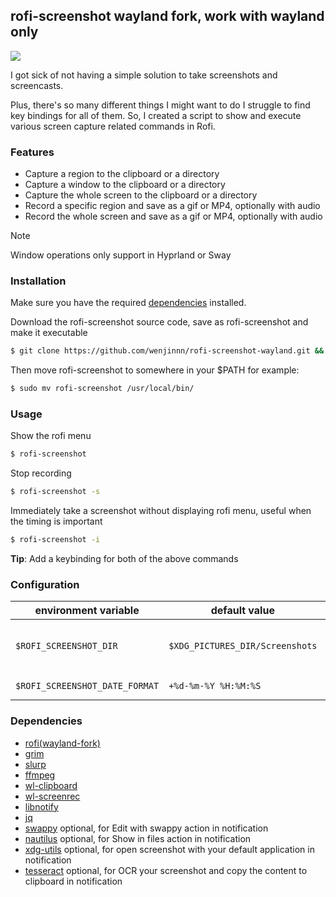 ## rofi-screenshot wayland fork, work with wayland only

![](https://imgur.com/7io5BKJ.gif)

I got sick of not having a simple solution to take screenshots and screencasts.

Plus, there's so many different things I might want to do I struggle to find key bindings for all of them. So, I created a script to show and execute various screen capture related commands in Rofi.

### Features
* Capture a region to the clipboard or a directory
* Capture a window to the clipboard or a directory
* Capture the whole screen to the clipboard or a directory
* Record a specific region and save as a gif or MP4, optionally with audio
* Record the whole screen and save as a gif or MP4, optionally with audio

> [!NOTE]
> Window operations only support in Hyprland or Sway

### Installation
Make sure you have the required [dependencies](#dependencies) installed.

Download the rofi-screenshot source code, save as rofi-screenshot and make it executable
```bash
$ git clone https://github.com/wenjinnn/rofi-screenshot-wayland.git && cd rofi-screenshot-wayland && chmod u+x rofi-screenshot
```
Then move rofi-screenshot to somewhere in your $PATH for example:
```bash
$ sudo mv rofi-screenshot /usr/local/bin/
```

### Usage
Show the rofi menu
```bash
$ rofi-screenshot
```

Stop recording
```bash
$ rofi-screenshot -s
```

Immediately take a screenshot without displaying rofi menu, useful when the timing is important
```bash
$ rofi-screenshot -i
```
**Tip**: Add a keybinding for both of the above commands

### Configuration
| environment variable           | default value                   |                                                                                                                     |
| ------------------------------ | ------------------------------- | ------------------------------------------------------------------------------------------------------------------- |
| `$ROFI_SCREENSHOT_DIR`         | `$XDG_PICTURES_DIR/Screenshots` | By default files will be stored in `$XDG_PICTURES_DIR/Screenshots`, which typically means `~/Pictures/Screenshots`. |
| `$ROFI_SCREENSHOT_DATE_FORMAT` | `+%d-%m-%Y %H:%M:%S`            | Possible alternative: `+%Y-%m-%d-%H-%M-%S`                                                                          |

### Dependencies

* [rofi(wayland-fork)](https://github.com/lbonn/rofi)
* [grim](https://sr.ht/~emersion/grim/)
* [slurp](https://github.com/emersion/slurp)
* [ffmpeg](https://ffmpeg.org/)
* [wl-clipboard](https://github.com/bugaevc/wl-clipboard)
* [wl-screenrec](https://github.com/russelltg/wl-screenrec)
* [libnotify](https://gitlab.gnome.org/GNOME/libnotify)
* [jq](https://jqlang.github.io/jq/)
* [swappy](https://github.com/jtheoof/swappy) optional, for Edit with swappy action in notification
* [nautilus](https://github.com/GNOME/nautilus) optional, for Show in files action in notification
* [xdg-utils](https://www.freedesktop.org/wiki/Software/xdg-utils/) optional, for open screenshot with your default application in notification
* [tesseract](https://github.com/tesseract-ocr/tesseract) optional, for OCR your screenshot and copy the content to clipboard in notification
